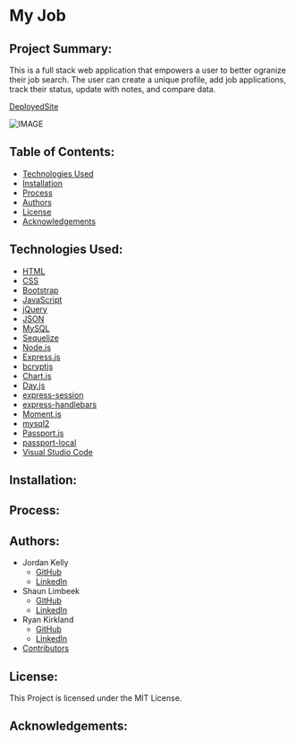 # My Job

## Project Summary:

This is a full stack web application that empowers a user to better ogranize their job search. The user can create a unique profile, add job applications, track their status, update with notes, and compare data.

[DeployedSite](https://fathomless-atoll-85765.herokuapp.com/)

![IMAGE](https://github.com/profjjk/my-job/blob/main/public/img/Landing%20Page.jpg)
<br>

## Table of Contents:

* [Technologies Used](#Technologies-used:)
* [Installation](#Installation:)
* [Process](#Process:)
* [Authors](#Authors:)
* [License](#License:)
* [Acknowledgements](#Acknowledgements:)

## Technologies Used:

- [HTML](https://developer.mozilla.org/en-US/docs/Web/HTML)
- [CSS](https://developer.mozilla.org/en-US/docs/Web/CSS)
- [Bootstrap](https://getbootstrap.com/)
- [JavaScript](https://www.javascript.com/)
- [jQuery](https://jquery.com/)
- [JSON](https://www.json.org/json-en.html)
- [MySQL](https://www.mysql.com/)
- [Sequelize](https://sequelize.org/)
- [Node.js](https://nodejs.org/en/)
- [Express.js](https://expressjs.com/)
- [bcryptjs](https://www.npmjs.com/package/bcryptjs)
- [Chart.js]()
- [Day.js](https://day.js.org/)
- [express-session](https://www.npmjs.com/package/express-session)
- [express-handlebars](https://www.npmjs.com/package/express-handlebars)
- [Moment.js](https://momentjs.com/)
- [mysql2](https://www.npmjs.com/package/mysql2)
- [Passport.js](passport.js)
- [passport-local](http://www.passportjs.org/packages/passport-local/)
- [Visual Studio Code](https://code.visualstudio.com/)

## Installation:



## Process:



## Authors:

- Jordan Kelly
    - [GitHub](https://github.com/profjjk)
    - [LinkedIn]()
- Shaun Limbeek
    - [GitHub](https://github.com/slimbeek6)
    - [LinkedIn]()
- Ryan Kirkland
    - [GitHub](https://github.com/RyanKirkland86)
    - [LinkedIn](https://www.linkedin.com/in/ryan-kirkland-619942200/)
- [Contributors](https://bootcamp.berkeley.edu/coding/)

## License:

This Project is licensed under the MIT License.


## Acknowledgements:

